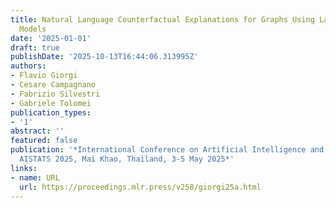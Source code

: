 ```yaml
---
title: Natural Language Counterfactual Explanations for Graphs Using Large Language
  Models
date: '2025-01-01'
draft: true
publishDate: '2025-10-13T16:44:06.313995Z'
authors:
- Flavio Giorgi
- Cesare Campagnano
- Fabrizio Silvestri
- Gabriele Tolomei
publication_types:
- '1'
abstract: ''
featured: false
publication: '*International Conference on Artificial Intelligence and Statistics,
  AISTATS 2025, Mai Khao, Thailand, 3-5 May 2025*'
links:
- name: URL
  url: https://proceedings.mlr.press/v258/giorgi25a.html
---
```


